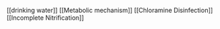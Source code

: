 [[drinking water]]
[[Metabolic mechanism]]
[[Chloramine Disinfection]]
[[Incomplete Nitrification]]
